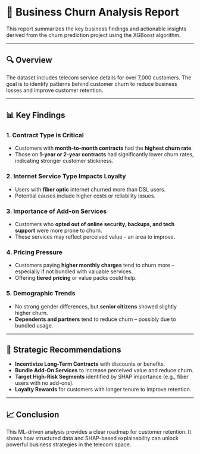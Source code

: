 # 📄 Business Churn Analysis Report

This report summarizes the key business findings and actionable insights derived from the churn prediction project using the XGBoost algorithm.

---

## 🔍 Overview

The dataset includes telecom service details for over 7,000 customers. The goal is to identify patterns behind customer churn to reduce business losses and improve customer retention.

---

## 📊 Key Findings

### 1. Contract Type is Critical
- Customers with **month-to-month contracts** had the **highest churn rate**.
- Those on **1-year or 2-year contracts** had significantly lower churn rates, indicating stronger customer stickiness.

### 2. Internet Service Type Impacts Loyalty
- Users with **fiber optic** internet churned more than DSL users.
- Potential causes include higher costs or reliability issues.

### 3. Importance of Add-on Services
- Customers who **opted out of online security, backups, and tech support** were more prone to churn.
- These services may reflect perceived value – an area to improve.

### 4. Pricing Pressure
- Customers paying **higher monthly charges** tend to churn more – especially if not bundled with valuable services.
- Offering **tiered pricing** or value packs could help.

### 5. Demographic Trends
- No strong gender differences, but **senior citizens** showed slightly higher churn.
- **Dependents and partners** tend to reduce churn – possibly due to bundled usage.

---

## 🧠 Strategic Recommendations

- **Incentivize Long-Term Contracts** with discounts or benefits.
- **Bundle Add-On Services** to increase perceived value and reduce churn.
- **Target High-Risk Segments** identified by SHAP importance (e.g., fiber users with no add-ons).
- **Loyalty Rewards** for customers with longer tenure to improve retention.

---

## 📈 Conclusion

This ML-driven analysis provides a clear roadmap for customer retention. It shows how structured data and SHAP-based explainability can unlock powerful business strategies in the telecom space.
